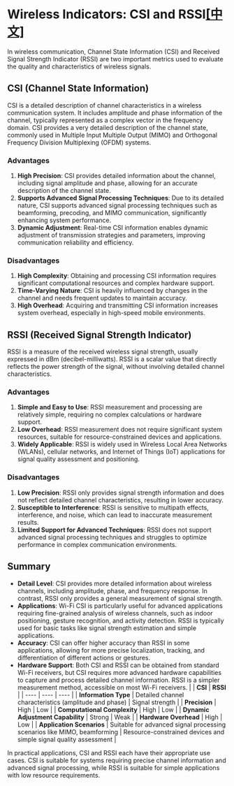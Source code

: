 # Wireless Indicators: CSI and RSSI[[中文]](docs/zh_CN/Wireless-indicators-CSI-and-RSSI.md)

In wireless communication, Channel State Information (CSI) and Received Signal Strength Indicator (RSSI) are two important metrics used to evaluate the quality and characteristics of wireless signals.

## CSI (Channel State Information)

CSI is a detailed description of channel characteristics in a wireless communication system. It includes amplitude and phase information of the channel, typically represented as a complex vector in the frequency domain. CSI provides a very detailed description of the channel state, commonly used in Multiple Input Multiple Output (MIMO) and Orthogonal Frequency Division Multiplexing (OFDM) systems.

### Advantages

1. **High Precision**: CSI provides detailed information about the channel, including signal amplitude and phase, allowing for an accurate description of the channel state.
2. **Supports Advanced Signal Processing Techniques**: Due to its detailed nature, CSI supports advanced signal processing techniques such as beamforming, precoding, and MIMO communication, significantly enhancing system performance.
3. **Dynamic Adjustment**: Real-time CSI information enables dynamic adjustment of transmission strategies and parameters, improving communication reliability and efficiency.
### Disadvantages

1. **High Complexity**: Obtaining and processing CSI information requires significant computational resources and complex hardware support.
2. **Time-Varying Nature**: CSI is heavily influenced by changes in the channel and needs frequent updates to maintain accuracy.
3. **High Overhead**: Acquiring and transmitting CSI information increases system overhead, especially in high-speed mobile environments.
## RSSI (Received Signal Strength Indicator)

RSSI is a measure of the received wireless signal strength, usually expressed in dBm (decibel-milliwatts). RSSI is a scalar value that directly reflects the power strength of the signal, without involving detailed channel characteristics.

### Advantages

1. **Simple and Easy to Use**: RSSI measurement and processing are relatively simple, requiring no complex calculations or hardware support.
2. **Low Overhead**: RSSI measurement does not require significant system resources, suitable for resource-constrained devices and applications.
3. **Widely Applicable**: RSSI is widely used in Wireless Local Area Networks (WLANs), cellular networks, and Internet of Things (IoT) applications for signal quality assessment and positioning.
### Disadvantages

1. **Low Precision**: RSSI only provides signal strength information and does not reflect detailed channel characteristics, resulting in lower accuracy.
2. **Susceptible to Interference**: RSSI is sensitive to multipath effects, interference, and noise, which can lead to inaccurate measurement results.
3. **Limited Support for Advanced Techniques**: RSSI does not support advanced signal processing techniques and struggles to optimize performance in complex communication environments.
## Summary

- **Detail Level**: CSI provides more detailed information about wireless channels, including amplitude, phase, and frequency response. In contrast, RSSI only provides a general measurement of signal strength.
- **Applications**: Wi-Fi CSI is particularly useful for advanced applications requiring fine-grained analysis of wireless channels, such as indoor positioning, gesture recognition, and activity detection. RSSI is typically used for basic tasks like signal strength estimation and simple applications.
- **Accuracy**: CSI can offer higher accuracy than RSSI in some applications, allowing for more precise localization, tracking, and differentiation of different actions or gestures.
- **Hardware Support**: Both CSI and RSSI can be obtained from standard Wi-Fi receivers, but CSI requires more advanced hardware capabilities to capture and process detailed channel information. RSSI is a simpler measurement method, accessible on most Wi-Fi receivers.
|  | **CSI** | **RSSI** |
| ---- | ---- | ---- |
| **Information Type** | Detailed channel characteristics (amplitude and phase) | Signal strength |
| **Precision** | High | Low |
| **Computational Complexity** | High | Low |
| **Dynamic Adjustment Capability** | Strong | Weak |
| **Hardware Overhead** | High | Low |
| **Application Scenarios** | Suitable for advanced signal processing scenarios like MIMO, beamforming | Resource-constrained devices and simple signal quality assessment |

In practical applications, CSI and RSSI each have their appropriate use cases. CSI is suitable for systems requiring precise channel information and advanced signal processing, while RSSI is suitable for simple applications with low resource requirements.